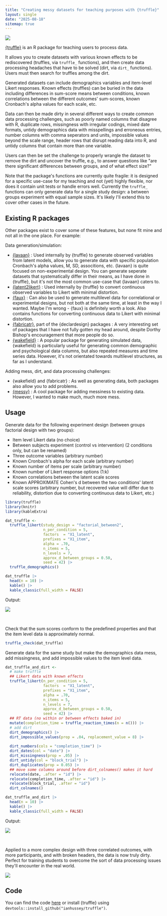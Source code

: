 ```yaml
---
title: "Creating messy datasets for teaching purposes with {truffle}"
layout: single
date: "2025-08-18"
sitemap: true
---
```


![](hex_small.png)

[{truffle}](https://github.com/ianhussey/truffle) is an R package for teaching users to process data. 

It allows you to create datasets with various known effects to be rediscovered (truffles, via `truffle_` functions), and then create data processing headaches that have to be solved (dirt, via `dirt_` functions). Users must then search for truffles among the dirt. 

Generated datasets can include demographics variables and item-level Likert responses. Known effects (truffles) can be buried in the data including differences in sum-score means between conditions, known correlations between the different outcomes' sum-scores, known Cronbach's alpha values for each scale, etc. 

Data can then be made dirty in several different ways to create common data processing challenges, such as poorly named columns that disagree with R, duplicate rows, missingness with irregular codings, mixed date formats, untidy demographics data with misspellings and erroneous entries, number columns with comma seperators and units, impossible values beyond the scale range, header rows that disrupt reading data into R, and untidy columns that contain more than one variable. 

Users can then be set the challenge to properly wrangle the dataset to remove the dirt and uncover the truffle, e.g., to answer questions like "are there significant differences between groups, and of what effect size?"

Note that the package's functions are currently quite fragile: it is designed for a specific use-case for my teaching and not (yet) highly flexible, nor does it contain unit tests or handle errors well. Currently the `truffle_` functions can only generate data for a single study design: a between groups experiment with equal sample sizes. It's likely I'll extend this to cover other cases in the future.



## Existing R packages

Other packages exist to cover some of these features, but none fit mine and not all in the one place. For example:

Data generation/simulation:

- [{lavaan}](https://lavaan.ugent.be/) :  Used internally by {truffle} to generate observed variables from latent models, allow you to generate data with specific population Cronbach's alpha values, M, SD, associtions, etc. {lavaan} is quite focused on non-experimental design. You can generate seperate datasets that systematically differ in their means, as I have done in {truffle}, but it's not the most common use-case that {lavaan} caters to. 
- [{latent2likert}](https://latent2likert.lalovic.io/) : Used internally by {truffle} to convert continuous observed variables to Likert with minimal distortion.
- [{faux}](https://debruine.github.io/faux/) : Can also be used to generate multilevel data for correlational or experimental designs, but not both at the same time, at least in the way I wanted. Maybe I'm wrong - {faux} is definitely worth a look. Also contains functions for converting continuous data to Likert with minimal distortion.
- [{fabricatr}](https://declaredesign.org/r/fabricatr/), part of the {declardesign} packages : A very interesting set of packages that I have not fully gotten my head around, despite Dorthy Bishop's encouragement that more people do so. 
- [{wakefield}](https://github.com/trinker/wakefield) : A popular package for generating simulated data, {wakefield} is particularly useful for generating common demographic and psychological data columns, but also repeated measures and time series data. However, it's not orientated towards multilevel structures, as far as I understand.  

Adding mess, dirt, and data processing challenges:

- {wakefield} and {fabricatr} :  As well as generating data, both packages also allow you to add problems. 
- [{messy}](https://github.com/nrennie/messy) : A cool package for adding messiness to existing data. However, I wanted to make much, much more mess.



## Usage

Generate data for the following experiment design (between groups factorial design with two groups):

- Item level Likert data (no choice)
- Between subjects experiment (control vs intervention) (2 conditions only, but can be renamed)
- Three outcome variables (arbitrary number)
- Known Cronbach's alpha for each scale (arbitrary number)
- Known number of items per scale (arbitrary number)
- Known number of Likert response options (1:k)
- Known correlations between the latent scale scores
- Known APPROXIMATE Cohen's d between the two conditions' latent scale scores (arbitrary number, but recovered value will differ due to reliability, distortion due to converting continuous data to Likert, etc.)

``` r
library(truffle)
library(knitr)
library(kableExtra)

dat_truffle <- 
  truffle_likert(study_design = "factorial_between2",
                 n_per_condition = 5,
                 factors  = "X1_latent",
                 prefixes = "X1_item",
                 alpha = .70,
                 n_items = 5,
                 n_levels = 7,
                 approx_d_between_groups = 0.50,
                 seed = 42) |>
  truffle_demographics()

dat_truffle |>
  head(n = 10) |>
  kable() |>
  kable_classic(full_width = FALSE)
```

Output:

![](truffle.png)

<br>

Check that the sum scores conform to the predefined properties and that the item level data is approximately normal.

``` r
truffle_check(dat_truffle)
```



Generate data for the same study but make the demographics data mess, add missingness, and add impossible values to the item level data.

``` r
dat_truffle_and_dirt <- 
  # make truffle
  ## Likert data with known effects
  truffle_likert(n_per_condition = 5,
                 factors  = "X1_latent",
                 prefixes = "X1_item",
                 alpha = .70,
                 n_items = 5,
                 n_levels = 7,
                 approx_d_between_groups = 0.50,
                 seed = 42) |>
  ## RT data (no within or between effects baked in)
  mutate(completion_time = truffle_reaction_times(n = n())) |>
  # add dirt
  dirt_demographics() |>
  dirt_impossible_values(prop = .04, replacement_value = 8) |>
  
  dirt_numbers(cols = "completion_time") |>
  dirt_dates(col = "date") |>
  dirt_missingness(prop = .05) |>
  dirt_untidy(col = "block_trial") |>
  dirt_duplicates(prop = 0.05) |>
  ## move some columns around before dirt_colnames() makes it hard
  relocate(date, .after = "id") |>
  relocate(completion_time, .after = "id") |>
  relocate(block_trial, .after = "id")
  dirt_colnames() 

dat_truffle_and_dirt |>
  head(n = 10) |>
  kable() |>
  kable_classic(full_width = FALSE)
```

Output:

![](truffle_and_dirt.png)

<br>

Applied to a more complex design with three correlated outcomes, with more participants, and with broken headers, the data is now truly dirty. Perfect for training students to overcome the sort of data processing issues they'll encounter in the real world.

![](truffle_and_dirt_complex.png)



## Code

You can find the code [here](https://github.com/ianhussey/truffle) or install {truffle} using `devtools::install_github("ianhussey/truffle")`.

